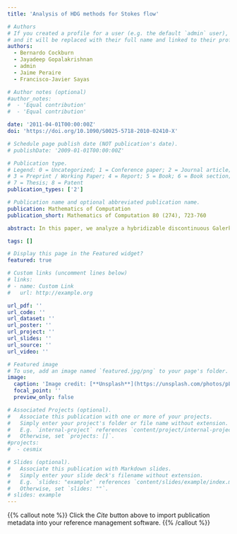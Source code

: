 ```yaml
---
title: 'Analysis of HDG methods for Stokes flow'

# Authors
# If you created a profile for a user (e.g. the default `admin` user), write the username (folder name) here
# and it will be replaced with their full name and linked to their profile.
authors: 
  - Bernardo Cockburn 
  - Jayadeep Gopalakrishnan
  - admin  
  - Jaime Peraire
  - Francisco-Javier Sayas

# Author notes (optional)
#author_notes:
#  - 'Equal contribution'
#  - 'Equal contribution'

date: '2011-04-01T00:00:00Z'
doi: 'https://doi.org/10.1090/S0025-5718-2010-02410-X'

# Schedule page publish date (NOT publication's date).
# publishDate: '2009-01-01T00:00:00Z'

# Publication type.
# Legend: 0 = Uncategorized; 1 = Conference paper; 2 = Journal article;
# 3 = Preprint / Working Paper; 4 = Report; 5 = Book; 6 = Book section;
# 7 = Thesis; 8 = Patent
publication_types: ['2']

# Publication name and optional abbreviated publication name.
publication: Mathematics of Computation
publication_short: Mathematics of Computation 80 (274), 723-760

abstract: In this paper, we analyze a hybridizable discontinuous Galerkin method for numerically solving the Stokes equations. The method uses polynomials of degree k for all the components of the approximate solution of the gradient-velocity-pressure formulation. The novelty of the analysis is the use of a new projection tailored to the very structure of the numerical traces of the method. It renders the analysis of the projection of the errors very concise and allows us to see that the projection of the error in the velocity superconverges. As a consequence, we prove that the approximations of the velocity gradient, the velocity and the pressure converge with the optimal order of convergence of k+1 in L 2 for any k > 0. Moreover, taking advantage of the superconvergence properties of the velocity, we introduce a new element-by-element postprocessing to obtain a new velocity approximation which is exactly divergence-free, H(div)-conforming, and converges with order k+2 for k > 1 and with order 1 for k = 0. Numerical experiments are presented which validate the theoretical results. 

tags: []

# Display this page in the Featured widget?
featured: true

# Custom links (uncomment lines below)
# links:
# - name: Custom Link
#   url: http://example.org

url_pdf: ''
url_code: ''
url_dataset: ''
url_poster: ''
url_project: ''
url_slides: ''
url_source: ''
url_video: ''

# Featured image
# To use, add an image named `featured.jpg/png` to your page's folder.
image:
  caption: 'Image credit: [**Unsplash**](https://unsplash.com/photos/pLCdAaMFLTE)'
  focal_point: ''
  preview_only: false

# Associated Projects (optional).
#   Associate this publication with one or more of your projects.
#   Simply enter your project's folder or file name without extension.
#   E.g. `internal-project` references `content/project/internal-project/index.md`.
#   Otherwise, set `projects: []`.
#projects:
#  - cesmix

# Slides (optional).
#   Associate this publication with Markdown slides.
#   Simply enter your slide deck's filename without extension.
#   E.g. `slides: "example"` references `content/slides/example/index.md`.
#   Otherwise, set `slides: ""`.
# slides: example
---
```


{{% callout note %}}
Click the _Cite_ button above to import publication metadata into your reference management software.
{{% /callout %}}
